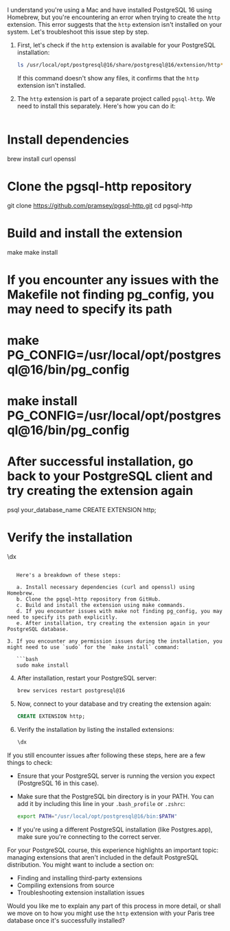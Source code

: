 I understand you're using a Mac and have installed PostgreSQL 16 using Homebrew, but you're encountering an error when trying to create the `http` extension. This error suggests that the `http` extension isn't installed on your system. Let's troubleshoot this issue step by step.

1. First, let's check if the `http` extension is available for your PostgreSQL installation:

   ```bash
   ls /usr/local/opt/postgresql@16/share/postgresql@16/extension/http*
   ```

   If this command doesn't show any files, it confirms that the `http` extension isn't installed.

2. The `http` extension is part of a separate project called `pgsql-http`. We need to install this separately. Here's how you can do it:

   ```bash

# Install dependencies

   brew install curl openssl

# Clone the pgsql-http repository

   git clone <https://github.com/pramsey/pgsql-http.git>
   cd pgsql-http

# Build and install the extension

   make
   make install

# If you encounter any issues with the Makefile not finding pg_config, you may need to specify its path

# make PG_CONFIG=/usr/local/opt/postgresql@16/bin/pg_config

# make install PG_CONFIG=/usr/local/opt/postgresql@16/bin/pg_config

# After successful installation, go back to your PostgreSQL client and try creating the extension again

   psql your_database_name
   CREATE EXTENSION http;

# Verify the installation

   \dx

```

   Here's a breakdown of these steps:

   a. Install necessary dependencies (curl and openssl) using Homebrew.
   b. Clone the pgsql-http repository from GitHub.
   c. Build and install the extension using make commands.
   d. If you encounter issues with make not finding pg_config, you may need to specify its path explicitly.
   e. After installation, try creating the extension again in your PostgreSQL database.

3. If you encounter any permission issues during the installation, you might need to use `sudo` for the `make install` command:

   ```bash
   sudo make install
   ```

4. After installation, restart your PostgreSQL server:

   ```bash
   brew services restart postgresql@16
   ```

5. Now, connect to your database and try creating the extension again:

   ```sql
   CREATE EXTENSION http;
   ```

6. Verify the installation by listing the installed extensions:

   ```sql
   \dx
   ```

If you still encounter issues after following these steps, here are a few things to check:

- Ensure that your PostgreSQL server is running the version you expect (PostgreSQL 16 in this case).
- Make sure that the PostgreSQL bin directory is in your PATH. You can add it by including this line in your `.bash_profile` or `.zshrc`:

  ```bash
  export PATH="/usr/local/opt/postgresql@16/bin:$PATH"
  ```

- If you're using a different PostgreSQL installation (like Postgres.app), make sure you're connecting to the correct server.

For your PostgreSQL course, this experience highlights an important topic: managing extensions that aren't included in the default PostgreSQL distribution. You might want to include a section on:

- Finding and installing third-party extensions
- Compiling extensions from source
- Troubleshooting extension installation issues

Would you like me to explain any part of this process in more detail, or shall we move on to how you might use the `http` extension with your Paris tree database once it's successfully installed?

